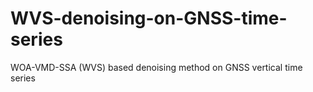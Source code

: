 # WVS-denoising-on-GNSS-time-series
WOA-VMD-SSA (WVS)  based denoising method on GNSS vertical time series
